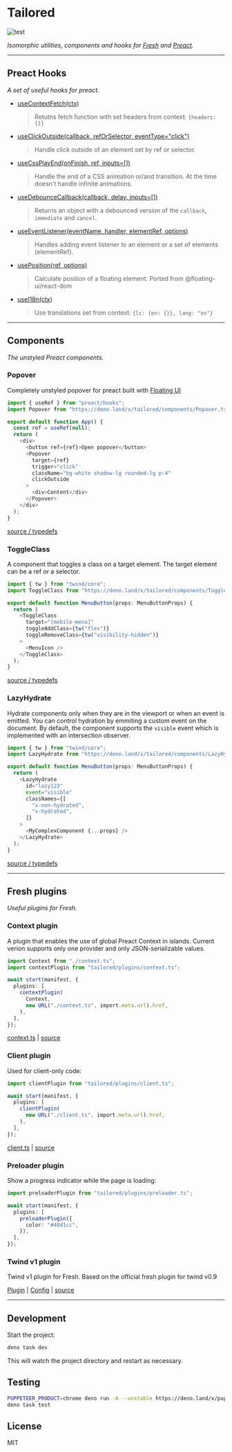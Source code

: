 # Tailored

![test](https://github.com/nesterow/tailored/actions/workflows/test.yml/badge.svg?branch=main)

_Isomorphic utilities, components and hooks for [Fresh](https://fresh.deno.dev)
and [Preact](https://preactjs.com)._

---

## Preact Hooks

_A set of useful hooks for preact._

- [useContextFetch(ctx)](https://deno.land/x/tailored/hooks/useContextFetch.ts?source)
  > Retutns fetch function with set headers from context: `{headers: {}}`
- [useClickOutside(callback, refOrSelector, eventType="click")](https://deno.land/x/tailored/hooks/useClickOutside.ts?source)
  > Handle click outside of an element set by ref or selector.
- [useCssPlayEnd(onFinish, ref, inputs=[])](https://deno.land/x/tailored/hooks/useCssPlayEnd.ts?source)
  > Handle the end of a CSS animation or/and transition. At the time doesn't
  > handle infinite animations.
- [useDebounceCallback(callback, delay, inputs=[])](https://deno.land/x/tailored/hooks/useDebounceCallback.ts?source)
  > Returns an object with a debounced version of the `callback`, `immediate`
  > and `cancel`.
- [useEventListener(eventName, handler, elementRef, options)](https://deno.land/x/tailored/hooks/useEventListener.ts?source)
  > Handles adding event listener to an element or a set of elements
  > (elementRef).
- [usePosition(ref, options)](https://deno.land/x/tailored/hooks/usePosition.ts?source)
  > Calculate position of a floating element. Ported from @floating-ui/react-dom
- [useI18n(ctx)](https://deno.land/x/tailored/hooks/useI18n.ts?source)
  > Use translations set from context: `{lc: {en: {}}, lang: "en"}`

---

## Components

_The unstyled Preact components._

### Popover

Completely unstyled popover for preact built with
[Floating UI](https://floating-ui.com/docs/getting-started)

```typescript
import { useRef } from "preact/hooks";
import Popover from "https://deno.land/x/tailored/components/Popover.tsx";

export default function App() {
  const ref = useRef(null);
  return (
    <div>
      <button ref={ref}>Open popover</button>
      <Popover
        target={ref}
        trigger="click"
        className="bg-white shadow-lg rounded-lg p-4"
        clickOutside
      >
        <div>Content</div>
      </Popover>
    </div>
  );
}
```

[source / typedefs](https://deno.land/x/tailored/components/Popover.tsx?source)

### ToggleClass

A component that toggles a class on a target element. The target element can be
a ref or a selector.

```typescript
import { tw } from "twind/core";
import ToggleClass from "https://deno.land/x/tailored/components/ToggleClass.tsx";

export default function MenuButton(props: MenuButtonProps) {
  return (
    <ToggleClass
      target="[mobile-menu]"
      toggleAddClass={tw("flex")}
      toggleRemoveClass={tw("visibility-hidden")}
    >
      <MenuIcon />
    </ToggleClass>
  );
}
```

[source / typedefs](https://deno.land/x/tailored/components/ToggleClass.tsx?source)

### LazyHydrate

Hydrate components only when they are in the viewport or when an event is
emitted. You can control hydration by emmiting a custom event on the document.
By default, the component supports the `visible` event which is implemented with
an intersection observer.

```typescript
import { tw } from "twind/core";
import LazyHydrate from "https://deno.land/x/tailored/components/LazyHydrate.tsx";

export default function MenuButton(props: MenuButtonProps) {
  return (
    <LazyHydrate
      id="lazy123"
      event="visible"
      classNames={[
        "x-non-hydrated",
        "x-hydrated",
      ]}
    >
      <MyComplexComponent {...props} />
    </LazyHydrate>
  );
}
```

[source / typedefs](https://deno.land/x/tailored/components/LazyHydrate.tsx?source)

---

## Fresh plugins

_Useful plugins for Fresh._

### Context plugin

A plugin that enables the use of global Preact Context in islands. Current
verion supports only one provider and only JSON-serializable values.

```typescript
import Context from "./context.ts";
import contextPlugin from "tailored/plugins/context.ts";

await start(manifest, {
  plugins: [
    contextPlugin(
      Context,
      new URL("./context.ts", import.meta.url).href,
    ),
  ],
});
```

[context.ts](./context.ts) |
[source](https://deno.land/x/tailored/plugins/context.ts?source)

### Client plugin

Used for client-only code:

```typescript
import clientPlugin from "tailored/plugins/client.ts";

await start(manifest, {
  plugins: [
    clientPlugin(
      new URL("./client.ts", import.meta.url).href,
    ),
  ],
});
```

[client.ts](./client.ts) |
[source](https://deno.land/x/tailored/plugins/client.ts?source)

### Preloader plugin

Show a progress indicator while the page is loading:

```typescript
import preloaderPlugin from "tailored/plugins/preloader.ts";

await start(manifest, {
  plugins: [
    preloaderPlugin({
      color: "#48d1cc",
    }),
  ],
});
```

### Twind v1 plugin

Twind v1 plugin for Fresh. Based on the official fresh plugin for twind v0.9

[Plugin](./main.ts) | [Config](./twind.config.ts) |
[source](https://deno.land/x/tailored/plugins/twind.ts?source)

---

## Development

Start the project:

```bash
deno task dev
```

This will watch the project directory and restart as necessary.

## Testing

```bash
PUPPETEER_PRODUCT=chrome deno run -A --unstable https://deno.land/x/puppeteer@16.2.0/install.ts
deno task test
```

## License

MIT

